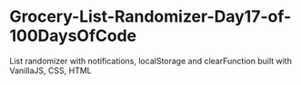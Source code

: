 # Grocery-List-Randomizer-Day17-of-100DaysOfCode
List randomizer with notifications, localStorage and clearFunction built with VanillaJS, CSS, HTML
